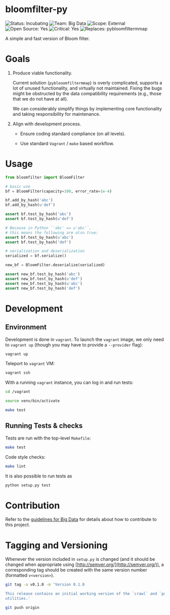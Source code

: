 bloomfilter-py
==============
![Status: Incubating](https://img.shields.io/badge/status-incubating-blue.svg?style=flat)
![Team: Big Data](https://img.shields.io/badge/team-big_data-green.svg?style=flat)
![Scope: External](https://img.shields.io/badge/scope-external-green.svg?style=flat)
![Open Source: Yes](https://img.shields.io/badge/open_source-MIT-green.svg?style=flat)
![Critical: Yes](https://img.shields.io/badge/critical-yes-red.svg?style=flat)
![Replaces: pybloomfiltermmap](https://img.shields.io/badge/replaces-pybloomfiltermmap-blue.svg?style=flat)

A simple and fast version of Bloom filter.

Goals
=====
1. Produce viable functionality.

    Current solution (`pyblooomfiltermmap`) is overly complicated, supports a lot
    of unused functionality, and virtually not maintained. Fixing the bugs might
    be obstructed by the data compatibility requirements (e.g., those that we do
    not have at all).

    We can considerably simplify things by implementing core functionality and
    taking responsibility for maintenance.

1. Align with development process.

    * Ensure coding standard compliance (on all levels).

    * Use standard `Vagrant` / `make` based workflow.


Usage
=====

```py
from bloomfilter import BloomFilter

# basic use
bf = BloomFilter(capacity=100, error_rate=1e-4)

bf.add_by_hash('abc')
bf.add_by_hash(u'def')

assert bf.test_by_hash('abc')
assert bf.test_by_hash(u'def')

# Because in Python `'abc' == u'abc'`,
# this means the following are also true:
assert bf.test_by_hash(u'abc')
assert bf.test_by_hash('def')

# serialization and deserialization
serialized = bf.serialize()

new_bf = BloomFilter.deserialize(serialized)

assert new_bf.test_by_hash('abc')
assert new_bf.test_by_hash(u'def')
assert new_bf.test_by_hash(u'abc')
assert new_bf.test_by_hash('def')
```


Development
===========

Environment
-----------
Development is done in `vagrant`. To launch the `vagrant` image, we only need to
`vagrant up` (though you may have to provide a `--provider` flag):

```bash
vagrant up
```

Teleport to `vagrant` VM:

```bash
vagrant ssh
```

With a running `vagrant` instance, you can log in and run tests:

```bash
cd /vagrant

source venv/bin/activate

make test
```

Running Tests & checks
-------------
Tests are run with the top-level `Makefile`:

```bash
make test
```

Code style checks:

```bash
make lint
```

It is also possible to run tests as

```bash
python setup.py test
```

Contribution
============
Refer to the
[guidelines for Big Data](https://github.com/seomoz/docs/blob/master/bigdata/contributing.md)
for details about how to contribute to this project.

Tagging and Versioning
======================
Whenever the version included in `setup.py` is changed (and it should be changed when
appropriate using [http://semver.org/](http://semver.org/)), a corresponding tag should
be created with the same version number (formatted `v<version>`).

```bash
git tag -a v0.1.0 -m 'Version 0.1.0

This release contains an initial working version of the `crawl` and `parse`
utilities.'

git push origin
```
